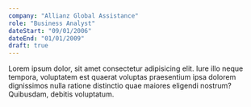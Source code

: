 ```yaml
---
company: "Allianz Global Assistance"
role: "Business Analyst"
dateStart: "09/01/2006"
dateEnd: "01/01/2009"
draft: true
---
```


Lorem ipsum dolor, sit amet consectetur adipisicing elit. Iure illo neque tempora, voluptatem est quaerat voluptas praesentium ipsa dolorem dignissimos nulla ratione distinctio quae maiores eligendi nostrum? Quibusdam, debitis voluptatum.